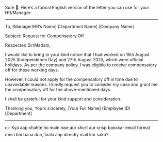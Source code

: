 Sure 🙂. Here’s a formal English version of the letter you can use for your HR/Manager:


---

To,
[Manager/HR’s Name]
[Department Name]
[Company Name]

Subject: Request for Compensatory Off

Respected Sir/Madam,

I would like to bring to your kind notice that I had worked on 15th August 2025 (Independence Day) and 27th August 2025, which were official holidays. As per the company policy, I was eligible to receive compensatory off for these working days.

However, I could not apply for the compensatory off in time due to unavoidable reasons. I kindly request you to consider my case and grant me the compensatory off for the above-mentioned days.

I shall be grateful for your kind support and consideration.

Thanking you,
Yours sincerely,
[Your Full Name]
[Employee ID]
[Department]


---

👉 Kya aap chahte ho main isse aur short aur crisp banakar email format mein bhi bana dun, taaki aap directly mail kar sako?

